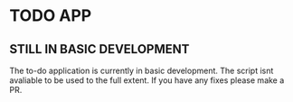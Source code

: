 # TODO APP
## STILL IN BASIC DEVELOPMENT
The to-do application is currently in basic development. The script isnt avaliable to be used to the full extent. If you have any fixes please make a PR.